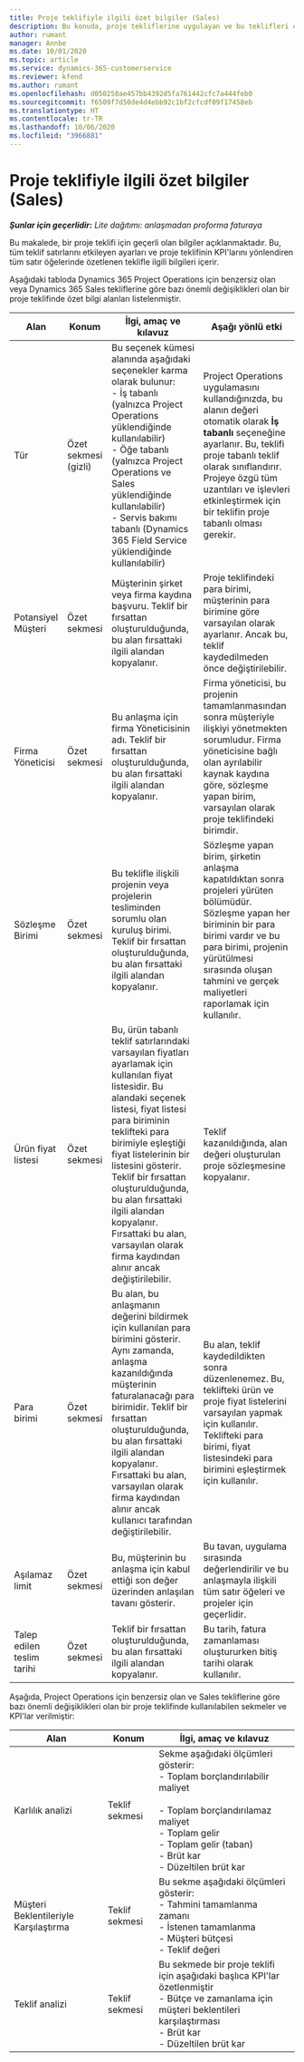 ```yaml
---
title: Proje teklifiyle ilgili özet bilgiler (Sales)
description: Bu konuda, proje tekliflerine uygulayan ve bu teklifleri etkileyen bilgiler ve ayarlar hakkında bilgiler sağlanmaktadır. (Sales)
author: rumant
manager: Annbe
ms.date: 10/01/2020
ms.topic: article
ms.service: dynamics-365-customerservice
ms.reviewer: kfend
ms.author: rumant
ms.openlocfilehash: d050258ae457bb4392d5fa761442cfc7a444feb0
ms.sourcegitcommit: f6509f7d50de4d4ebb92c1bf2cfcdf09f17458eb
ms.translationtype: HT
ms.contentlocale: tr-TR
ms.lasthandoff: 10/06/2020
ms.locfileid: "3966881"
---
```

# <a name="summary-information-on-a-project-quote-sales"></a>Proje teklifiyle ilgili özet bilgiler (Sales)

_**Şunlar için geçerlidir:** Lite dağıtımı: anlaşmadan proforma faturaya_

Bu makalede, bir proje teklifi için geçerli olan bilgiler açıklanmaktadır. Bu, tüm teklif satırlarını etkileyen ayarları ve proje teklifinin KPI'larını yönlendiren tüm satır öğelerinde özetlenen teklifle ilgili bilgileri içerir.

Aşağıdaki tabloda Dynamics 365 Project Operations için benzersiz olan veya Dynamics 365 Sales tekliflerine göre bazı önemli değişiklikleri olan bir proje teklifinde özet bilgi alanları listelenmiştir.

| **Alan** | **Konum** | **İlgi, amaç ve kılavuz** | **Aşağı yönlü etki** |
| --- | --- | --- | --- |
| Tür | Özet sekmesi (gizli) | Bu seçenek kümesi alanında aşağıdaki seçenekler karma olarak bulunur:</br>- İş tabanlı (yalnızca Project Operations yüklendiğinde kullanılabilir)</br>- Öğe tabanlı (yalnızca Project Operations ve Sales yüklendiğinde kullanılabilir)</br>- Servis bakımı tabanlı (Dynamics 365 Field Service yüklendiğinde kullanılabilir) | Project Operations uygulamasını kullandığınızda, bu alanın değeri otomatik olarak **İş tabanlı** seçeneğine ayarlanır. Bu, teklifi proje tabanlı teklif olarak sınıflandırır. Projeye özgü tüm uzantıları ve işlevleri etkinleştirmek için bir teklifin proje tabanlı olması gerekir. |
| Potansiyel Müşteri | Özet sekmesi | Müşterinin şirket veya firma kaydına başvuru. Teklif bir fırsattan oluşturulduğunda, bu alan fırsattaki ilgili alandan kopyalanır. | Proje teklifindeki para birimi, müşterinin para birimine göre varsayılan olarak ayarlanır. Ancak bu, teklif kaydedilmeden önce değiştirilebilir. |
| Firma Yöneticisi | Özet sekmesi | Bu anlaşma için firma Yöneticisinin adı. Teklif bir fırsattan oluşturulduğunda, bu alan fırsattaki ilgili alandan kopyalanır. | Firma yöneticisi, bu projenin tamamlanmasından sonra müşteriyle ilişkiyi yönetmekten sorumludur. Firma yöneticisine bağlı olan ayrılabilir kaynak kaydına göre, sözleşme yapan birim, varsayılan olarak proje teklifindeki birimdir. |
| Sözleşme Birimi | Özet sekmesi | Bu teklifle ilişkili projenin veya projelerin tesliminden sorumlu olan kuruluş birimi. Teklif bir fırsattan oluşturulduğunda, bu alan fırsattaki ilgili alandan kopyalanır. | Sözleşme yapan birim, şirketin anlaşma kapatıldıktan sonra projeleri yürüten bölümüdür. Sözleşme yapan her biriminin bir para birimi vardır ve bu para birimi, projenin yürütülmesi sırasında oluşan tahmini ve gerçek maliyetleri raporlamak için kullanılır. |
| Ürün fiyat listesi | Özet sekmesi | Bu, ürün tabanlı teklif satırlarındaki varsayılan fiyatları ayarlamak için kullanılan fiyat listesidir. Bu alandaki seçenek listesi, fiyat listesi para biriminin teklifteki para birimiyle eşleştiği fiyat listelerinin bir listesini gösterir. Teklif bir fırsattan oluşturulduğunda, bu alan fırsattaki ilgili alandan kopyalanır. Fırsattaki bu alan, varsayılan olarak firma kaydından alınır ancak değiştirilebilir. | Teklif kazanıldığında, alan değeri oluşturulan proje sözleşmesine kopyalanır. |
| Para birimi | Özet sekmesi | Bu alan, bu anlaşmanın değerini bildirmek için kullanılan para birimini gösterir. Aynı zamanda, anlaşma kazanıldığında müşterinin faturalanacağı para birimidir. Teklif bir fırsattan oluşturulduğunda, bu alan fırsattaki ilgili alandan kopyalanır. Fırsattaki bu alan, varsayılan olarak firma kaydından alınır ancak kullanıcı tarafından değiştirilebilir. | Bu alan, teklif kaydedildikten sonra düzenlenemez. Bu, teklifteki ürün ve proje fiyat listelerini varsayılan yapmak için kullanılır. Teklifteki para birimi, fiyat listesindeki para birimini eşleştirmek için kullanılır. |
| Aşılamaz limit | Özet sekmesi | Bu, müşterinin bu anlaşma için kabul ettiği son değer üzerinden anlaşılan tavanı gösterir. | Bu tavan, uygulama sırasında değerlendirilir ve bu anlaşmayla ilişkili tüm satır öğeleri ve projeler için geçerlidir. |
| Talep edilen teslim tarihi | Özet sekmesi | Teklif bir fırsattan oluşturulduğunda, bu alan fırsattaki ilgili alandan kopyalanır. | Bu tarih, fatura zamanlaması oluştururken bitiş tarihi olarak kullanılır. |

Aşağıda, Project Operations için benzersiz olan ve Sales tekliflerine göre bazı önemli değişiklikleri olan bir proje teklifinde kullanılabilen sekmeler ve KPI'lar verilmiştir:

| **Alan** | **Konum** | **İlgi, amaç ve kılavuz** |
| --- | --- | --- |
| Karlılık analizi | Teklif sekmesi | Sekme aşağıdaki ölçümleri gösterir:</br>- Toplam borçlandırılabilir maliyet</br></br>- Toplam borçlandırılamaz maliyet</br>- Toplam gelir</br>- Toplam gelir (taban)</br>- Brüt kar</br>- Düzeltilen brüt kar|
| Müşteri Beklentileriyle Karşılaştırma | Teklif sekmesi | Bu sekme aşağıdaki ölçümleri gösterir:</br>- Tahmini tamamlanma zamanı</br>- İstenen tamamlanma</br>- Müşteri bütçesi</br>- Teklif değeri |
| Teklif analizi | Teklif sekmesi | Bu sekmede bir proje teklifi için aşağıdaki başlıca KPI'lar özetlenmiştir</br>- Bütçe ve zamanlama için müşteri beklentileri karşılaştırması</br>- Brüt kar</br>- Düzeltilen brüt kar |

